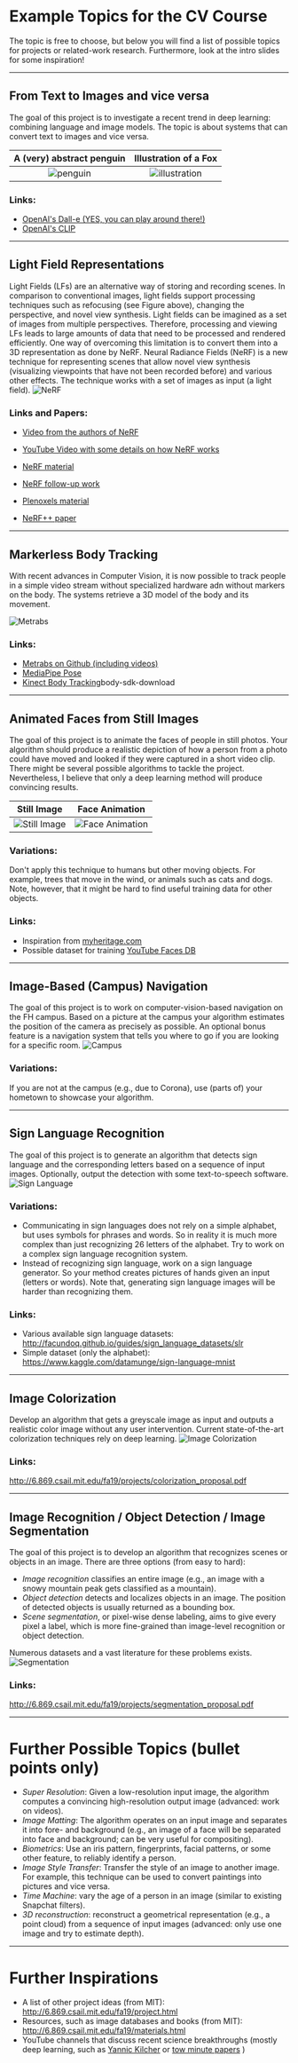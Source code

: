 # Example Topics for the CV Course  
The topic is free to choose, but below you will find a list of possible topics for projects or related-work research. Furthermore, look at the intro slides for some inspiration! 

---

## From Text to Images and vice versa

The goal of this project is to investigate a recent trend in deep learning: combining language and image models. The topic is about systems that can convert text to images and vice versa. 

| A (very) abstract penguin                                             |  Illustration of a Fox |
| :---:                                                   |   :---: |
| ![penguin](../images/dalle_penguin_pretzel.png) | ![illustration](../images/dalle_fox_car.png) |


### Links:
- [OpenAI's Dall-e (YES, you can play around there!)](https://openai.com/blog/dall-e/)
- [OpenAI's CLIP](https://openai.com/blog/clip/)

---

## Light Field Representations


Light Fields (LFs) are an alternative way of storing and recording scenes. In comparison to conventional images, light fields support processing techniques such as refocusing (see Figure above), changing the perspective, and novel view synthesis. Light fields can be imagined as a set of images from multiple perspectives. Therefore, processing and viewing LFs leads to large amounts of data that need to be processed and rendered efficiently. One way of overcoming this limitation is to convert them into a 3D representation as done by NeRF. Neural Radiance Fields (NeRF) is a new technique for representing scenes that allow novel view synthesis (visualizing viewpoints that have not been recorded before) and various other effects. The technique works with a set of images as input (a light field). 
![NeRF](../images/NeRF.gif)

### Links and Papers: 
- [Video from the authors of NeRF](https://youtu.be/JuH79E8rdKc)
- [YouTube Video with some details on how NeRF works](https://youtu.be/CRlN-cYFxTk)

- [NeRF material](https://www.matthewtancik.com/nerf)
- [NeRF follow-up work](https://www.matthewtancik.com/learnit)
- [Plenoxels material](https://alexyu.net/plenoxels/)
- [NeRF++ paper](https://arxiv.org/abs/2010.07492)

---

## Markerless Body Tracking

With recent advances in Computer Vision, it is now possible to track people in a simple video stream without specialized hardware adn without markers on the body. The systems retrieve a 3D model of the body and its movement. 

![Metrabs](../images/metrabs.gif)

### Links:
- [Metrabs on Github (including videos)](https://github.com/isarandi/metrabs)
- [MediaPipe Pose](https://google.github.io/mediapipe/solutions/pose.html)
- [Kinect Body Tracking](https://docs.microsoft.com/en-us/azure/kinect-dk/)body-sdk-download

---

## Animated Faces from Still Images

The goal of this project is to animate the faces of people in still photos. 
Your algorithm should produce a realistic depiction of how a person from a photo could have moved and looked if they were captured in a short video clip. 
There might be several possible algorithms to tackle the project. Nevertheless, I believe that only a deep learning method will produce convincing results.

| Still Image                                             |  Face Animation |
| :---:                                                   |   :---: |
| ![Still Image](../images/face_animation_original.png)   |   ![Face Animation](../images/face_animation_moving.gif?raw=true) |

### Variations: 
Don't apply this technique to humans but other moving objects. For example, trees that move in the wind, or animals such as cats and dogs. Note, however, that it might be hard to find useful training data for other objects.

### Links:
- Inspiration from [myheritage.com](https://blog.myheritage.com/2021/02/new-animate-the-faces-in-your-family-photos/?utm_source=organic_twitter&utm_medium=social&utm_campaign=web&tr_funnel=web&tr_country=US&tr_creative=deep_nostalgia&utm_content=deep_nostalgia)
- Possible dataset for training [YouTube Faces DB](http://www.cs.tau.ac.il/~wolf/ytfaces/)

---

## Image-Based (Campus) Navigation
The goal of this project is to work on computer-vision-based navigation on the FH campus. Based on a picture at the campus your algorithm estimates the position of the camera as precisely as possible. An optional bonus feature is a navigation system that tells you where to go if you are looking for a specific room.
![Campus](../images/campus.jpg)
### Variations: 
If you are not at the campus (e.g., due to Corona), use (parts of) your hometown to showcase your algorithm.

---

## Sign Language Recognition 
The goal of this project is to generate an algorithm that detects sign language and the corresponding letters based on a sequence of input images. 
Optionally, output the detection with some text-to-speech software.
![Sign Language](../images/sign_language.png)

### Variations: 
- Communicating in sign languages does not rely on a simple alphabet, but uses symbols for phrases and words. So in reality it is much more complex than just recognizing 26 letters of the alphabet. Try to work on a complex sign language recognition system. 
- Instead of recognizing sign language, work on a sign language generator. So your method creates pictures of hands given an input (letters or words).
Note that, generating sign language images will be harder than recognizing them.


### Links:
- Various available sign language datasets: http://facundoq.github.io/guides/sign_language_datasets/slr
- Simple dataset (only the alphabet): https://www.kaggle.com/datamunge/sign-language-mnist

---



## Image Colorization
Develop an algorithm that gets a greyscale image as input and outputs a realistic color image without any user intervention. Current state-of-the-art colorization techniques rely on deep learning.
![Image Colorization](../images/image_colorization.png)

### Links:
http://6.869.csail.mit.edu/fa19/projects/colorization_proposal.pdf


---

## Image Recognition / Object Detection / Image Segmentation
The goal of this project is to develop an algorithm that recognizes scenes or objects in an image. 
There are three options (from easy to hard):
- *Image recognition* classifies an entire image (e.g., an image with a snowy mountain peak gets classified as a mountain).
- *Object detection* detects and localizes objects in an image. The position of detected objects is usually returned as a bounding box. 
- *Scene segmentation*, or pixel-wise dense labeling, aims to give every pixel a label, which is more fine-grained than image-level
recognition or object detection.

Numerous datasets and a vast literature for these problems exists.
![Segmentation](../images/segmentation.png)

### Links:
http://6.869.csail.mit.edu/fa19/projects/segmentation_proposal.pdf


---

# Further Possible Topics (bullet points only)

- *Super Resolution*: Given a low-resolution input image, the algorithm computes a convincing high-resolution output image (advanced: work on videos).
- *Image Matting*: The algorithm operates on an input image and separates it into fore- and background (e.g., an image of a face will be separated into face and background; can be very useful for compositing). 
- *Biometrics*: Use an iris pattern, fingerprints, facial patterns, or some other feature, to reliably identify a person.
- *Image Style Transfer*: Transfer the style of an image to another image. For example, this technique can be used to convert paintings into pictures and vice versa.
- *Time Machine*: vary the age of a person in an image (similar to existing Snapchat filters).
- *3D reconstruction*: reconstruct a geometrical representation (e.g., a point cloud) from a sequence of input images (advanced: only use one image and try to estimate depth).



---

# Further Inspirations
- A list of other project ideas (from MIT): http://6.869.csail.mit.edu/fa19/project.html
- Resources, such as image databases and books (from MIT): http://6.869.csail.mit.edu/fa19/materials.html
- YouTube channels that discuss recent science breakthroughs (mostly deep learning, such as [Yannic Kilcher](https://www.youtube.com/c/YannicKilcher/videos) or [tow minute papers](https://www.youtube.com/c/K%C3%A1rolyZsolnai/videos) )
